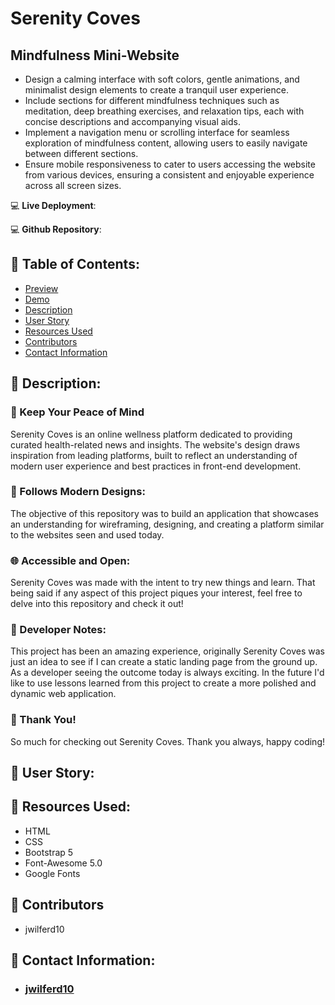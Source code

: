 # Serenity Coves

## Mindfulness Mini-Website
- Design a calming interface with soft colors, gentle animations, and minimalist design elements to create a tranquil user experience.
- Include sections for different mindfulness techniques such as meditation, deep breathing exercises, and relaxation tips, each with concise descriptions and accompanying visual aids.
- Implement a navigation menu or scrolling interface for seamless exploration of mindfulness content, allowing users to easily navigate between different sections.
- Ensure mobile responsiveness to cater to users accessing the website from various devices, ensuring a consistent and enjoyable experience across all screen sizes.

:computer: **Live Deployment**:

:computer: **Github Repository**:

## :open_file_folder: Table of Contents:
  - [Preview](#camera-preview)
  - [Demo](#movie_camera-demo)
  - [Description](#wave-description)
  - [User Story](#book-user-story)
  - [Resources Used](#floppy_disk-resources-used)
  - [Contributors](#paperclip-contributors)
  - [Contact Information](#e-mail-contact-information)

## :wave: Description: 
### 💭 Keep Your Peace of Mind
Serenity Coves is an online wellness platform dedicated to providing curated health-related news and insights. The website's design draws inspiration from leading platforms, built to reflect an understanding of modern user experience and best practices in front-end development.

### 🎯 Follows Modern Designs:
The objective of this repository was to build an application that showcases an understanding for wireframing, designing, and creating a platform similar to the websites seen and used today. 

### 🌐 Accessible and Open:
Serenity Coves was made with the intent to try new things and learn. That being said if any aspect of this project piques your interest, feel free to delve into this repository and check it out! 

### 💭 Developer Notes:
This project has been an amazing experience, originally Serenity Coves was just an idea to see if I can create a static landing page from the ground up. As a developer seeing the outcome today is always exciting. In the future I'd like to use lessons learned from this project to create a more polished and dynamic web application.

### 🙏 Thank You!
So much for checking out Serenity Coves. Thank you always, happy coding! 

## :book: User Story:

## :floppy_disk: Resources Used:
- HTML
- CSS
- Bootstrap 5
- Font-Awesome 5.0
- Google Fonts

## :paperclip: Contributors
- jwilferd10
  
## :e-mail: Contact Information:
- ### [jwilferd10](https://github.com/jwilferd10)
